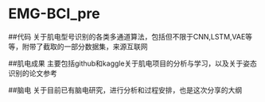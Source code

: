# EMG-BCI_pre

##代码
关于肌电型号识别的各类多通道算法，包括但不限于CNN,LSTM,VAE等等，附带了截取的一部分数据集，来源互联网

##肌电成果
主要包括github和kaggle关于肌电项目的分析与学习，以及关于姿态识别的论文参考

##脑电
关于目前已有脑电研究，进行分析和过程安排，也是这次分享的大纲
